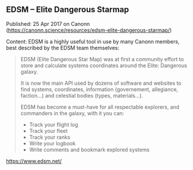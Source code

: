 ## EDSM &#8211; Elite Dangerous Starmap

Published: 25 Apr 2017 on Canonn (https://canonn.science/resources/edsm-elite-dangerous-starmap/)

Content: EDSM is a highly useful tool in use by many Canonn members, best described by the EDSM team themselves:

> 
> EDSM (Elite Dangerous Star Map) was at first a community effort to store and calculate systems coordinates around the Elite: Dangerous galaxy.
> 
> It is now the main API used by dozens of software and websites to find systems, coordinates, information (governement, allegiance, faction…) and celestial bodies (types, materials…).
> 
> EDSM has become a must-have for all respectable explorers, and commanders in the galaxy, with it you can:
> 
> 
> - Track your flight log
> - Track your fleet
> - Track your ranks
> - Write your logbook
> - Write comments and bookmark explored systems
> 
> 

https://www.edsm.net/